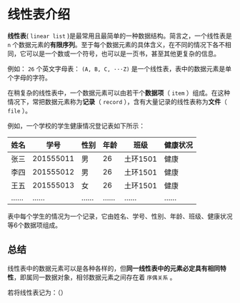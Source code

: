 # 线性表介绍

**线性表**( `linear list` )是最常用且最简单的一种数据结构。简言之，一个线性表是 `n` 个数据元素的**有限序列**。至于每个数据元素的具体含义，在不同的情况下各不相同，它可以是一个数或一个符号，也可以是一页书，甚至其他更复杂的信息。

例如： `26` 个英文字母表： `(A, B, C, ···Z)` 是一个线性表，表中的数据元素是单个字母的字符。

在稍复杂的线性表中，一个数据元素可以由若干个**数据项**（ `item` ）组成。在这种情况下，常把数据元素称为**记录**（ `record` ），含有大量记录的线性表称为**文件**（ `file` ）。

例如，一个学校的学生健康情况登记表如下所示：

|姓名|学号|性别|年龄|班级|健康状况|
|-----|-----|-----|-----|-----|-----|
|张三|201555011|男|26|土环1501|健康|
|李四|201555012|男|26|土环1501|健康|
|王五|201555013|女|26|土环1501|健康|
|……|……|……|……|……|……|

表中每个学生的情况为一个记录，它由姓名、学号、性别、年龄、班级、健康状况等6个数据项组成。

## 总结

线性表中的数据元素可以是各种各样的，但**同一线性表中的元素必定具有相同特性**，即属同一数据对象，相邻数据元素之间存在着 `序偶关系` 。

若将线性表记为：（）
